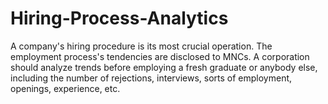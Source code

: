 # Hiring-Process-Analytics

A company's hiring procedure is its most crucial operation. The employment process's tendencies are disclosed to MNCs. A corporation should analyze trends before employing a fresh graduate or anybody else, including the number of rejections, interviews, sorts of employment, openings, experience, etc.

